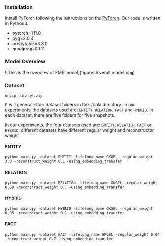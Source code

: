 
### Installation
Install PyTorch following the instructions on the [PyTorch](https://pytorch.org/).
Our code is written in Python3.

- pytorch=1.11.0
- pyg=2.0.4
- prettytable=3.3.0
- quadprog=0.1.11

### Model Overview
![This is the overview of FMR model](figures/overall model.png)

### Dataset
```
unzip dataset.zip
```

It will generate four dataset folders in the ./data directory. In our experiments, the datasets used are: `ENTITY`, `RELATION`, `FACT` and `HYBRID`.
In each dataset, there are five folders for five snapshots.



In our experiments, the four datasets used are: `ENTITY`, `RELATION`, `FACT` or `HYBRID`, different datasets have different regular weight and reconstructor weight
#### ENTITY
```
python main.py -dataset ENTITY -lifelong_name GKGEL -regular_weight 3.0 -reconstruct_weight 0.1 -using_embedding_transfer
```
#### RELATION
```
python main.py -dataset RELATION -lifelong_name GKGEL -regular_weight 0.09 -reconstruct_weight 0.1 -using_embedding_transfer
```
#### HYBRID
```
python main.py -dataset HYBRID -lifelong_name GKGEL -regular_weight 0.05 -reconstruct_weight 0.2 -using_embedding_transfer
```
#### FACT
```
python main.py -dataset FACT -lifelong_name GKGEL -regular_weight 0.04 -reconstruct_weight 0.7 -using_embedding_transfer
```

